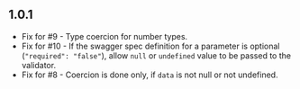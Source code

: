 ## 1.0.1

- Fix for #9 - Type coercion for number types.
- Fix for #10 - If the swagger spec definition for a parameter is optional (`"required": "false"`), allow `null` or `undefined` value to be passed to the validator.
- Fix for #8 - Coercion is done only, if `data` is not null or not undefined.
